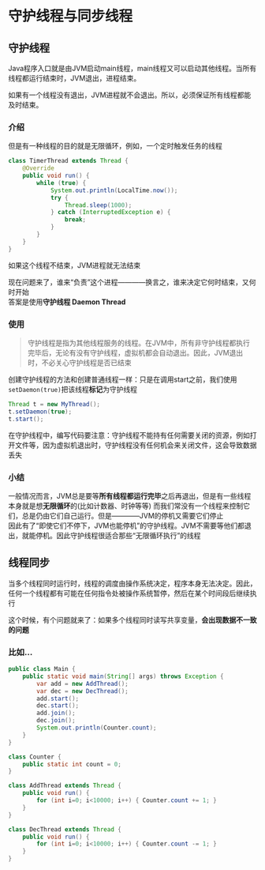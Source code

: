 # 守护线程与同步线程

## 守护线程

Java程序入口就是由JVM启动main线程，main线程又可以启动其他线程。当所有线程都运行结束时，JVM退出，进程结束。

如果有一个线程没有退出，JVM进程就不会退出。所以，必须保证所有线程都能及时结束。

### 介绍 
但是有一种线程的目的就是无限循环，例如，一个定时触发任务的线程  
```Java
class TimerThread extends Thread {
    @Override
    public void run() {
        while (true) {
            System.out.println(LocalTime.now());
            try {
                Thread.sleep(1000);
            } catch (InterruptedException e) {
                break;
            }
        }
    }
}
```
如果这个线程不结束，JVM进程就无法结束

现在问题来了，谁来“负责”这个进程————换言之，谁来决定它何时结束，又何时开始  
答案是使用**守护线程 Daemon Thread**    

### 使用    
> 守护线程是指为其他线程服务的线程。在JVM中，所有非守护线程都执行完毕后，无论有没有守护线程，虚拟机都会自动退出。因此，JVM退出时，不必关心守护线程是否已结束    

创建守护线程的方法和创建普通线程一样：只是在调用start之前，我们使用```setDaemon(true)```把该线程**标记**为守护线程  

```Java
Thread t = new MyThread();
t.setDaemon(true);
t.start();
```

在守护线程中，编写代码要注意：守护线程不能持有任何需要关闭的资源，例如打开文件等，因为虚拟机退出时，守护线程没有任何机会来关闭文件，这会导致数据丢失

### 小结
一般情况而言，JVM总是要等**所有线程都运行完毕**之后再退出，但是有一些线程本身就是想**无限循环**的(比如计数器、时钟等等) 
而我们常没有一个线程来控制它们，总是仍由它们自己运行。但是————JVM的停机又需要它们停止   
因此有了“即使它们不停下，JVM也能停机”的守护线程。JVM不需要等他们都退出，就能停机。因此守护线程很适合那些“无限循环执行”的线程    

## 线程同步 
当多个线程同时运行时，线程的调度由操作系统决定，程序本身无法决定。因此，任何一个线程都有可能在任何指令处被操作系统暂停，然后在某个时间段后继续执行  

这个时候，有个问题就来了：如果多个线程同时读写共享变量，**会出现数据不一致的问题**  

### 比如...
```Java
public class Main {
    public static void main(String[] args) throws Exception {
        var add = new AddThread();
        var dec = new DecThread();
        add.start();
        dec.start();
        add.join();
        dec.join();
        System.out.println(Counter.count);
    }
}

class Counter {
    public static int count = 0;
}

class AddThread extends Thread {
    public void run() {
        for (int i=0; i<10000; i++) { Counter.count += 1; }
    }
}

class DecThread extends Thread {
    public void run() {
        for (int i=0; i<10000; i++) { Counter.count -= 1; }
    }
}
```